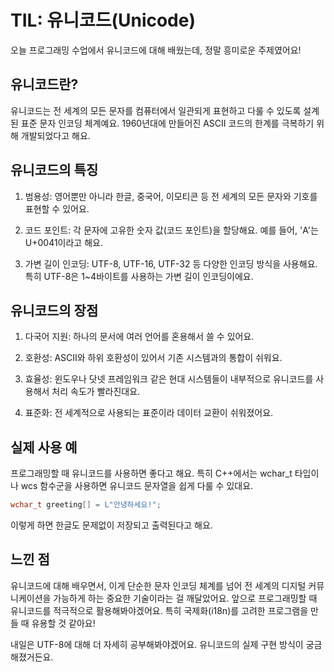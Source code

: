 # TIL: 유니코드(Unicode)

오늘 프로그래밍 수업에서 유니코드에 대해 배웠는데, 정말 흥미로운 주제였어요! 

## 유니코드란?

유니코드는 전 세계의 모든 문자를 컴퓨터에서 일관되게 표현하고 다룰 수 있도록 설계된 표준 문자 인코딩 체계예요. 1960년대에 만들어진 ASCII 코드의 한계를 극복하기 위해 개발되었다고 해요.

## 유니코드의 특징

1. 범용성: 영어뿐만 아니라 한글, 중국어, 이모티콘 등 전 세계의 모든 문자와 기호를 표현할 수 있어요.

2. 코드 포인트: 각 문자에 고유한 숫자 값(코드 포인트)을 할당해요. 예를 들어, 'A'는 U+0041이라고 해요.

3. 가변 길이 인코딩: UTF-8, UTF-16, UTF-32 등 다양한 인코딩 방식을 사용해요. 특히 UTF-8은 1~4바이트를 사용하는 가변 길이 인코딩이에요.

## 유니코드의 장점

1. 다국어 지원: 하나의 문서에 여러 언어를 혼용해서 쓸 수 있어요.

2. 호환성: ASCII와 하위 호환성이 있어서 기존 시스템과의 통합이 쉬워요.

3. 효율성: 윈도우나 닷넷 프레임워크 같은 현대 시스템들이 내부적으로 유니코드를 사용해서 처리 속도가 빨라진대요.

4. 표준화: 전 세계적으로 사용되는 표준이라 데이터 교환이 쉬워졌어요.

## 실제 사용 예

프로그래밍할 때 유니코드를 사용하면 좋다고 해요. 특히 C++에서는 wchar_t 타입이나 wcs 함수군을 사용하면 유니코드 문자열을 쉽게 다룰 수 있대요.

```cpp
wchar_t greeting[] = L"안녕하세요!";
```

이렇게 하면 한글도 문제없이 저장되고 출력된다고 해요.

## 느낀 점

유니코드에 대해 배우면서, 이게 단순한 문자 인코딩 체계를 넘어 전 세계의 디지털 커뮤니케이션을 가능하게 하는 중요한 기술이라는 걸 깨달았어요. 앞으로 프로그래밍할 때 유니코드를 적극적으로 활용해봐야겠어요. 특히 국제화(i18n)를 고려한 프로그램을 만들 때 유용할 것 같아요!

내일은 UTF-8에 대해 더 자세히 공부해봐야겠어요. 유니코드의 실제 구현 방식이 궁금해졌거든요.